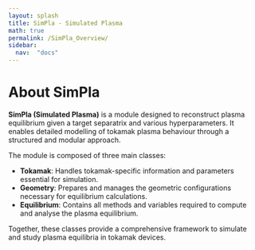 ```yaml
---
layout: splash
title: SimPla - Simulated Plasma
math: true
permalink: /SimPla_Overview/
sidebar: 
  nav:  "docs"
---
```


<script type="text/javascript" async
  src="https://cdn.jsdelivr.net/npm/mathjax@3/es5/tex-mml-chtml.js">
</script>


# About SimPla

**SimPla (Simulated Plasma)** is a module designed to reconstruct plasma equilibrium given a target separatrix and various hyperparameters. It enables detailed modelling of tokamak plasma behaviour through a structured and modular approach.

The module is composed of three main classes:

- **Tokamak**: Handles tokamak-specific information and parameters essential for simulation.
- **Geometry**: Prepares and manages the geometric configurations necessary for equilibrium calculations.
- **Equilibrium**: Contains all methods and variables required to compute and analyse the plasma equilibrium.

Together, these classes provide a comprehensive framework to simulate and study plasma equilibria in tokamak devices.



